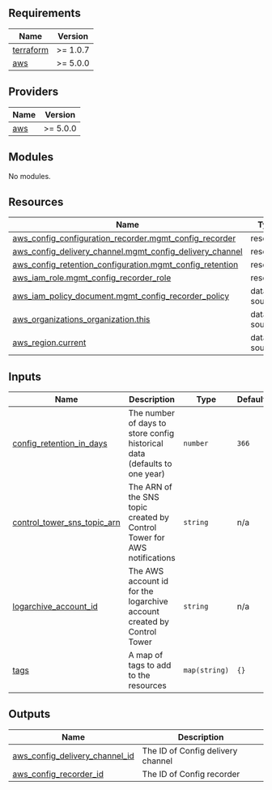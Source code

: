<!-- BEGIN_TF_DOCS -->
## Requirements

| Name | Version |
|------|---------|
| <a name="requirement_terraform"></a> [terraform](#requirement\_terraform) | >= 1.0.7 |
| <a name="requirement_aws"></a> [aws](#requirement\_aws) | >= 5.0.0 |

## Providers

| Name | Version |
|------|---------|
| <a name="provider_aws"></a> [aws](#provider\_aws) | >= 5.0.0 |

## Modules

No modules.

## Resources

| Name | Type |
|------|------|
| [aws_config_configuration_recorder.mgmt_config_recorder](https://registry.terraform.io/providers/hashicorp/aws/latest/docs/resources/config_configuration_recorder) | resource |
| [aws_config_delivery_channel.mgmt_config_delivery_channel](https://registry.terraform.io/providers/hashicorp/aws/latest/docs/resources/config_delivery_channel) | resource |
| [aws_config_retention_configuration.mgmt_config_retention](https://registry.terraform.io/providers/hashicorp/aws/latest/docs/resources/config_retention_configuration) | resource |
| [aws_iam_role.mgmt_config_recorder_role](https://registry.terraform.io/providers/hashicorp/aws/latest/docs/resources/iam_role) | resource |
| [aws_iam_policy_document.mgmt_config_recorder_policy](https://registry.terraform.io/providers/hashicorp/aws/latest/docs/data-sources/iam_policy_document) | data source |
| [aws_organizations_organization.this](https://registry.terraform.io/providers/hashicorp/aws/latest/docs/data-sources/organizations_organization) | data source |
| [aws_region.current](https://registry.terraform.io/providers/hashicorp/aws/latest/docs/data-sources/region) | data source |

## Inputs

| Name | Description | Type | Default | Required |
|------|-------------|------|---------|:--------:|
| <a name="input_config_retention_in_days"></a> [config\_retention\_in\_days](#input\_config\_retention\_in\_days) | The number of days to store config historical data (defaults to one year) | `number` | `366` | no |
| <a name="input_control_tower_sns_topic_arn"></a> [control\_tower\_sns\_topic\_arn](#input\_control\_tower\_sns\_topic\_arn) | The ARN of the SNS topic created by Control Tower for AWS notifications | `string` | n/a | yes |
| <a name="input_logarchive_account_id"></a> [logarchive\_account\_id](#input\_logarchive\_account\_id) | The AWS account id for the logarchive account created by Control Tower | `string` | n/a | yes |
| <a name="input_tags"></a> [tags](#input\_tags) | A map of tags to add to the resources | `map(string)` | `{}` | no |

## Outputs

| Name | Description |
|------|-------------|
| <a name="output_aws_config_delivery_channel_id"></a> [aws\_config\_delivery\_channel\_id](#output\_aws\_config\_delivery\_channel\_id) | The ID of Config delivery channel |
| <a name="output_aws_config_recorder_id"></a> [aws\_config\_recorder\_id](#output\_aws\_config\_recorder\_id) | The ID of Config recorder |
<!-- END_TF_DOCS -->